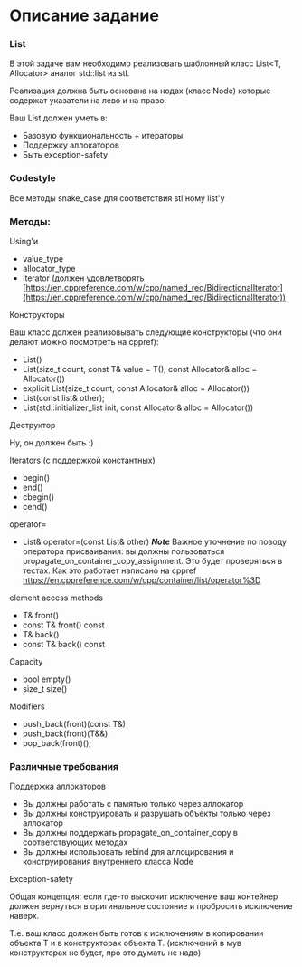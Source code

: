 # Описание задание #

### List ###

В этой задаче вам необходимо реализовать шаблонный класс List<T, Allocator> аналог std::list из stl.

Реализация должна быть основана на нодах (класс Node) которые содержат указатели на лево и на право.

Ваш List должен уметь в:

- Базовую функциональность + итераторы
- Поддержку аллокаторов
- Быть exception-safety

### Codestyle ###

Все методы snake_case для соответствия stl'ному list'у

### Методы: ###

Using'и

- value_type
- allocator_type
- iterator (должен удовлетворять [https://en.cppreference.com/w/cpp/named_req/BidirectionalIterator](https://en.cppreference.com/w/cpp/named_req/BidirectionalIterator))

Конструкторы

Ваш класс должен реализовывать следующие конструкторы (что они делают можно посмотреть на cppref):

- List()
- List(size_t count, const T& value = T(), const Allocator& alloc = Allocator())
- explicit List(size_t count, const Allocator& alloc = Allocator())
- List(const list& other);
- List(std::initializer_list<T> init, const Allocator& alloc = Allocator())

Деструктор

Ну, он должен быть :)

Iterators (с поддержкой константных)

- begin()
- end()
- cbegin()
- cend()

operator=

- List& operator=(const List& other)
_**Note**_ Важное уточнение по поводу оператора присваивания: вы должны пользоваться propagate_on_container_copy_assignment. Это будет проверяться в тестах. Как это работает написано на cppref https://en.cppreference.com/w/cpp/container/list/operator%3D

element access methods

- T& front()
- const T& front() const
- T& back()
- const T& back() const

Capacity

- bool empty()
- size_t size()

Modifiers

- push_back(front)(const T&)
- push_back(front)(T&&)
- pop_back(front)();

### Различные требования ###

Поддержка аллокаторов

- Вы должны работать с памятью только через аллокатор
- Вы должны конструировать и разрушать объекты только через аллокатор
- Вы должны поддержать propagate_on_container_copy в соответствующих методах
- Вы должны использовать rebind для аллоцирования и конструирования внутреннего класса Node

Exception-safety

Общая концепция: если где-то выскочит исключение ваш контейнер должен вернуться в оригинальное состояние и пробросить исключение наверх.

Т.е. ваш класс должен быть готов к исключениям в копировании объекта T и в конструкторах объекта T. (исключений в мув конструкторах не будет, про это думать не надо)
